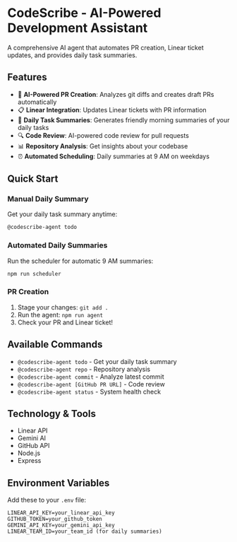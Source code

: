 # CodeScribe - AI-Powered Development Assistant

A comprehensive AI agent that automates PR creation, Linear ticket updates, and provides daily task summaries.

## Features
- 🤖 **AI-Powered PR Creation**: Analyzes git diffs and creates draft PRs automatically
- 📋 **Linear Integration**: Updates Linear tickets with PR information
- 🌅 **Daily Task Summaries**: Generates friendly morning summaries of your daily tasks
- 🔍 **Code Review**: AI-powered code review for pull requests
- 📊 **Repository Analysis**: Get insights about your codebase
- ⏰ **Automated Scheduling**: Daily summaries at 9 AM on weekdays

## Quick Start

### Manual Daily Summary
Get your daily task summary anytime:
```bash
@codescribe-agent todo
```

### Automated Daily Summaries
Run the scheduler for automatic 9 AM summaries:
```bash
npm run scheduler
```

### PR Creation
1. Stage your changes: `git add .`
2. Run the agent: `npm run agent`
3. Check your PR and Linear ticket!

## Available Commands

- `@codescribe-agent todo` - Get your daily task summary
- `@codescribe-agent repo` - Repository analysis
- `@codescribe-agent commit` - Analyze latest commit
- `@codescribe-agent [GitHub PR URL]` - Code review
- `@codescribe-agent status` - System health check

## Technology & Tools 
- Linear API
- Gemini AI
- GitHub API
- Node.js
- Express

## Environment Variables

Add these to your `.env` file:
```
LINEAR_API_KEY=your_linear_api_key
GITHUB_TOKEN=your_github_token
GEMINI_API_KEY=your_gemini_api_key
LINEAR_TEAM_ID=your_team_id (for daily summaries)
```
